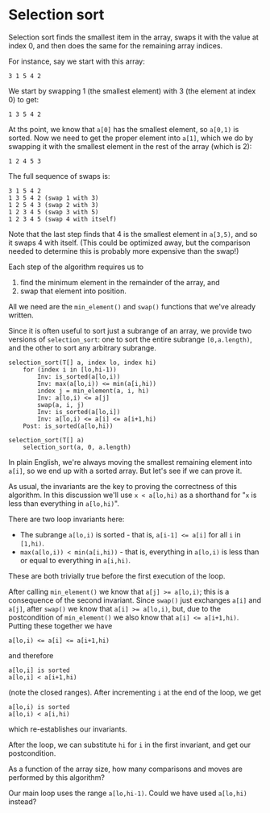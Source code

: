 # Selection sort

Selection sort finds the smallest item in the array,
swaps it with the value at index 0,
and then does the same for the
remaining array indices.

For instance, say we start with this array:
```
3 1 5 4 2
```
We start by swapping 1 (the smallest element)
with 3 (the element at index 0)
to get:
```
1 3 5 4 2
```
At ths point, we know that `a[0]` has the
smallest element, so `a[0,1)` is sorted.
Now we need to get the proper element
into `a[1]`,
which we do by swapping it with
the smallest element in the rest
of the array (which is 2):
```
1 2 4 5 3
```
The full sequence of swaps is:
```
3 1 5 4 2
1 3 5 4 2 (swap 1 with 3)
1 2 5 4 3 (swap 2 with 3)
1 2 3 4 5 (swap 3 with 5)
1 2 3 4 5 (swap 4 with itself)
```
Note that the last step finds that
4 is the smallest element in `a[3,5)`,
and so it swaps 4 with itself.
(This could be optimized away,
but the comparison needed to determine
this is probably more expensive
than the swap!)

Each step of the algorithm requires us to
1. find the minimum element in the remainder of the array, and
2. swap that element into position.

All we need are the `min_element()`
and `swap()` functions that we've already written.

Since it is often useful to sort
just a subrange of an array,
we provide two versions of `selection_sort`:
one to sort the entire subrange `[0,a.length)`,
and the other to sort any arbitrary subrange.

```
selection_sort(T[] a, index lo, index hi)
	for (index i in [lo,hi-1))
		Inv: is_sorted(a[lo,i))
		Inv: max(a[lo,i)) <= min(a[i,hi))
		index j = min_element(a, i, hi)
		Inv: a[lo,i) <= a[j]
		swap(a, i, j)
		Inv: is_sorted(a[lo,i])
		Inv: a[lo,i) <= a[i] <= a[i+1,hi)
	Post: is_sorted(a[lo,hi))

selection_sort(T[] a)
	selection_sort(a, 0, a.length)
```

In plain English,
we're always moving the smallest remaining
element into `a[i]`,
so we end up with a sorted array.
But let's see if we can prove it.

As usual, the invariants are the key to
proving the correctness of this algorithm.
In this discussion
we'll use `x < a[lo,hi)` as a shorthand for
"`x` is less than everything in `a[lo,hi)`".

There are two loop invariants here:
- The subrange `a[lo,i)` is sorted - that is,
`a[i-1] <= a[i]` for all `i` in `[1,hi)`.
- `max(a[lo,i)) < min(a[i,hi))` - that is,
everything in `a[lo,i)` is less than or equal to
everything in `a[i,hi)`.

These are both trivially true
before the first execution of the loop.

After calling `min_element()`
we know that `a[j] >= a[lo,i)`;
this is a consequence of the second invariant.
Since `swap()` just exchanges `a[i]` and `a[j]`,
after `swap()` we know that `a[i] >= a[lo,i)`,
but, due to the postcondition of `min_element()`
we also know that `a[i] <= a[i+1,hi)`.
Putting these together we have
```
a[lo,i) <= a[i] <= a[i+1,hi)
```
and therefore
```
a[lo,i] is sorted
a[lo,i] < a[i+1,hi)
```
(note the closed ranges).
After incrementing `i` at the end of the loop,
we get
```
a[lo,i) is sorted
a[lo,i) < a[i,hi)
```
which re-establishes our invariants.

After the loop, we can substitute `hi` for `i`
in the first invariant, and get our postcondition.

As a function of the array size,
how many comparisons and moves
are performed by this algorithm?

Our main loop uses the range `a[lo,hi-1)`.
Could we have used `a[lo,hi)` instead?

